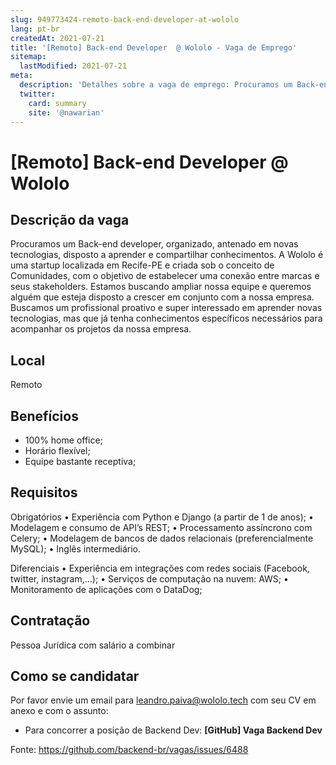 ```yaml
---
slug: 949773424-remoto-back-end-developer-at-wololo
lang: pt-br
createdAt: 2021-07-21
title: '[Remoto] Back-end Developer  @ Wololo - Vaga de Emprego'
sitemap:
  lastModified: 2021-07-21
meta:
  description: 'Detalhes sobre a vaga de emprego: Procuramos um Back-end developer, organizado, antenado em novas tecnologias, disposto a aprender e compartilhar conhecimentos. A Wololo é uma startup localizada em Recife-PE e criada sob o conceito de Comunidades, com o objetivo de estabelecer uma conexão entre marcas e seus stakeholders. Estamos buscando ampliar nossa equipe e queremos alguém que esteja disposto a crescer em conjunto com a nossa empresa. Buscamos um profissional proativo e super interessado em aprender novas tecnologias, mas que já tenha conhecimentos específicos necessários para acompanhar os projetos da nossa empresa.'
  twitter:
    card: summary
    site: '@nawarian'
---
```


# [Remoto] Back-end Developer  @ Wololo

## Descrição da vaga

Procuramos um Back-end developer, organizado, antenado em novas tecnologias, disposto a aprender e compartilhar conhecimentos. A Wololo é uma startup localizada em Recife-PE e criada sob o conceito de Comunidades, com o objetivo de estabelecer uma conexão entre marcas e seus stakeholders. Estamos buscando ampliar nossa equipe e queremos alguém que esteja disposto a crescer em conjunto com a nossa empresa. Buscamos um profissional proativo e super interessado em aprender novas tecnologias, mas que já tenha conhecimentos específicos necessários para acompanhar os projetos da nossa empresa.

## Local

Remoto

## Benefícios

- 100% home office;
- Horário flexível;
- Equipe bastante receptiva;

## Requisitos

Obrigatórios
• Experiência com Python e Django (a partir de 1 de anos);
• Modelagem e consumo de API’s REST;
• Processamento assíncrono com Celery;
• Modelagem de bancos de dados relacionais (preferencialmente MySQL);
• Inglês intermediário.

Diferenciais
• Experiência em integrações com redes sociais (Facebook, twitter, instagram,...);
• Serviços de computação na nuvem: AWS;
• Monitoramento de aplicações com o DataDog;

## Contratação

Pessoa Jurídica com salário a combinar

## Como se candidatar

Por favor envie um email para leandro.paiva@wololo.tech com seu CV em anexo e com o assunto:
- Para concorrer a posição de Backend Dev:  **[GitHub] Vaga Backend Dev**

Fonte: https://github.com/backend-br/vagas/issues/6488